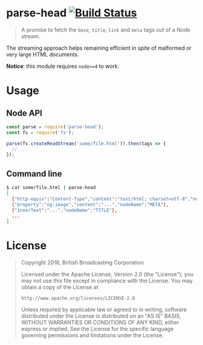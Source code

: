 # parse-head [![Build Status](https://travis-ci.org/bbcrd/parse-head.svg?branch=master)](https://travis-ci.org/bbcrd/parse-head)

> A promise to fetch the `base`, `title`, `link` and `meta` tags out of a Node stream.

The streaming approach helps remaining efficient in spite of malformed or very large HTML documents.

**Notice**: this module requires `node>=4` to work.

# Usage

## Node API

```js
const parse = require('parse-head');
const fs = require('fs');

parse(fs.createReadStream('some/file.html')).then(tags => {
  // ...
});

```

## Command line

```bash
$ cat some/file.html | parse-head
[
  {"http-equiv":"Content-Type","content":"text/html; charset=utf-8","nodeName":"META"},
  {"property":"og:image","content":"...","nodeName":"META"},
  {"innerText":"...","nodeName":"TITLE"},
  ...
]
```

# License

> Copyright 2016, British Broadcasting Corporation
>
> Licensed under the Apache License, Version 2.0 (the "License");
> you may not use this file except in compliance with the License.
> You may obtain a copy of the License at
>
>     http://www.apache.org/licenses/LICENSE-2.0
>
> Unless required by applicable law or agreed to in writing, software
> distributed under the License is distributed on an "AS IS" BASIS,
> WITHOUT WARRANTIES OR CONDITIONS OF ANY KIND, either express or implied.
> See the License for the specific language governing permissions and
> limitations under the License.
